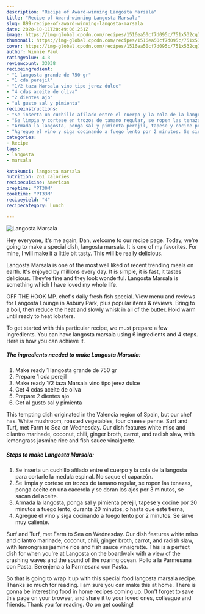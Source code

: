 ```yaml
---
description: "Recipe of Award-winning Langosta Marsala"
title: "Recipe of Award-winning Langosta Marsala"
slug: 899-recipe-of-award-winning-langosta-marsala
date: 2020-10-11T20:49:06.251Z
image: https://img-global.cpcdn.com/recipes/1516ea50cf7d095c/751x532cq70/langosta-marsala-foto-principal.jpg
thumbnail: https://img-global.cpcdn.com/recipes/1516ea50cf7d095c/751x532cq70/langosta-marsala-foto-principal.jpg
cover: https://img-global.cpcdn.com/recipes/1516ea50cf7d095c/751x532cq70/langosta-marsala-foto-principal.jpg
author: Winnie Paul
ratingvalue: 4.3
reviewcount: 33038
recipeingredient:
- "1 langosta grande de 750 gr"
- "1 cda perejil"
- "1/2 taza Marsala vino tipo jerez dulce"
- "4 cdas aceite de oliva"
- "2 dientes ajo"
- "al gusto sal y pimienta"
recipeinstructions:
- "Se inserta un cuchillo afilado entre el cuerpo y la cola de la langosta para cortarle la medula espinal. No saque el caparzón."
- "Se limpia y cortese en trozos de tamano regular, se ropen las tenazas, ponga aceite en una cacerola y se doran los ajos por 3 minutos, se sacan del aceite."
- "Armada la langosta, ponga sal y pimienta perejil, tapese y cocine por 20 minutos a fuego lento, durante 20 minutos, o hasta que este tierna,"
- "Agregue el vino y siga cocinando a fuego lento por 2 minutos. Se sirve muy caliente."
categories:
- Recipe
tags:
- langosta
- marsala

katakunci: langosta marsala 
nutrition: 261 calories
recipecuisine: American
preptime: "PT30M"
cooktime: "PT33M"
recipeyield: "4"
recipecategory: Lunch

---
```



![Langosta Marsala](https://img-global.cpcdn.com/recipes/1516ea50cf7d095c/751x532cq70/langosta-marsala-foto-principal.jpg)

Hey everyone, it's me again, Dan, welcome to our recipe page. Today, we're going to make a special dish, langosta marsala. It is one of my favorites. For mine, I will make it a little bit tasty. This will be really delicious.

Langosta Marsala is one of the most well liked of recent trending meals on earth. It's enjoyed by millions every day. It is simple, it is fast, it tastes delicious. They're fine and they look wonderful. Langosta Marsala is something which I have loved my whole life.

OFF THE HOOK MP. chef&#39;s daily fresh fish special. View menu and reviews for Langosta Lounge in Asbury Park, plus popular items &amp; reviews. Bring to a boil, then reduce the heat and slowly whisk in all of the butter. Hold warm until ready to heat lobsters.


To get started with this particular recipe, we must prepare a few ingredients. You can have langosta marsala using 6 ingredients and 4 steps. Here is how you can achieve it.

<!--inarticleads1-->

##### The ingredients needed to make Langosta Marsala:

1. Make ready 1 langosta grande de 750 gr
1. Prepare 1 cda perejil
1. Make ready 1/2 taza Marsala vino tipo jerez dulce
1. Get 4 cdas aceite de oliva
1. Prepare 2 dientes ajo
1. Get al gusto sal y pimienta


This tempting dish originated in the Valencia region of Spain, but our chef has. White mushroom, roasted vegetables, four cheese penne. Surf and Turf, met Farm to Sea on Wednesday. Our dish features white miso and cilantro marinade, coconut, chili, ginger broth, carrot, and radish slaw, with lemongrass jasmine rice and fish sauce vinaigrette. 

<!--inarticleads2-->

##### Steps to make Langosta Marsala:

1. Se inserta un cuchillo afilado entre el cuerpo y la cola de la langosta para cortarle la medula espinal. No saque el caparzón.
1. Se limpia y cortese en trozos de tamano regular, se ropen las tenazas, ponga aceite en una cacerola y se doran los ajos por 3 minutos, se sacan del aceite.
1. Armada la langosta, ponga sal y pimienta perejil, tapese y cocine por 20 minutos a fuego lento, durante 20 minutos, o hasta que este tierna,
1. Agregue el vino y siga cocinando a fuego lento por 2 minutos. Se sirve muy caliente.


Surf and Turf, met Farm to Sea on Wednesday. Our dish features white miso and cilantro marinade, coconut, chili, ginger broth, carrot, and radish slaw, with lemongrass jasmine rice and fish sauce vinaigrette. This is a perfect dish for when you&#39;re at Langosta on the boardwalk with a view of the crashing waves and the sound of the roaring ocean. Pollo a la Parmesana con Pasta. Berenjena a la Parmesana con Pasta. 

So that is going to wrap it up with this special food langosta marsala recipe. Thanks so much for reading. I am sure you can make this at home. There is gonna be interesting food in home recipes coming up. Don't forget to save this page on your browser, and share it to your loved ones, colleague and friends. Thank you for reading. Go on get cooking!

